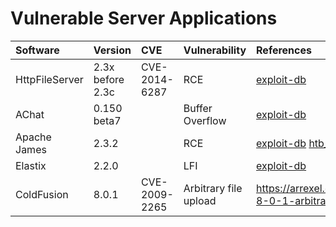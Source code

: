 # Vulnerable Server Applications

| Software | Version  | CVE | Vulnerability     | References | Msf |
| :------- | :------- | :---| :---------------- | :--------- | :-- |
| HttpFileServer  | 2.3x before 2.3c  | CVE-2014-6287 | RCE | [exploit-db](https://www.exploit-db.com/exploits/39161) | exploit/windows/http/rejetto_hfs_exec |
| AChat | 0.150 beta7 | | Buffer Overflow | [exploit-db](https://www.exploit-db.com/exploits/36025) | exploit/windows/misc/achat_bof  |
| Apache James | 2.3.2   | | RCE | [exploit-db](https://www.exploit-db.com/exploits/35513/) [htb_solidstate](https://dominicbreuker.com/post/htb_solidstate/) |   |
| Elastix | 2.2.0 | | LFI | [exploit-db](https://www.exploit-db.com/exploits/37637) |   |
| ColdFusion | 8.0.1  | CVE-2009-2265 | Arbitrary file upload | https://arrexel.com/coldfusion-8-0-1-arbitrary-file-upload/ | exploit/windows/http/coldfusion_fckeditor |
